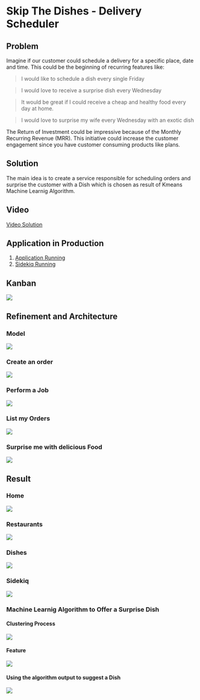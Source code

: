 # Skip The Dishes - Delivery Scheduler
## Problem
Imagine if our customer could schedule a delivery for a specific place, date and time. This could be the beginning of recurring features like:

> I would like to schedule a dish every single Friday

> I would love to receive a surprise dish every Wednesday

> It would be great if I could receive a cheap and healthy food every day at home.

> I would love to surprise my wife every Wednesday with an exotic dish

The Return of Investment could be impressive because of the Monthly Recurring Revenue (MRR). This initiative could increase the customer engagement since you have customer consuming products like plans.

## Solution
The main idea is to create a service responsible for scheduling orders and surprise the customer with a Dish which is chosen as result of Kmeans Machine Learnig Algorithm. 

## Video
[Video Solution](https://youtu.be/pJqmG6uV0e0)

## Application in Production

1. [Application Running](http://ec2-18-231-72-5.sa-east-1.compute.amazonaws.com/)
2. [Sidekiq Running](http://ec2-18-231-72-5.sa-east-1.compute.amazonaws.com:3005/sidekiq)


## Kanban
![](./images/kanban.jpg)

## Refinement and Architecture
### Model
![](images/model.jpg)

### Create an order
![](images/create_order.jpg)

### Perform a Job
![](images/job.jpg)

### List my Orders
![](images/orders.jpg)

### Surprise me with delicious Food
![](images/surprise.jpg)

## Result

### Home
![](images/home.png)

### Restaurants
![](images/restaurants.png)

### Dishes
![](images/dishes.png)

### Sidekiq
![](images/sidekiq.png)

### Machine Learnig Algorithm to Offer a Surprise Dish
#### Clustering Process
![](images/cluster.png)
#### Feature
![](images/surpriseme.png)
#### Using the algorithm output to suggest a Dish
![](images/surprise_worker.png)








